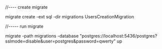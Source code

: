 

//---- create migrate 

migrate create -ext sql -dir migrations UsersCreationMigration

//----- run migrate 

migrate -path migrations -database "postgres://localhost:5436/postgres?sslmode=disable&user=postgres&password=qwerty" up
